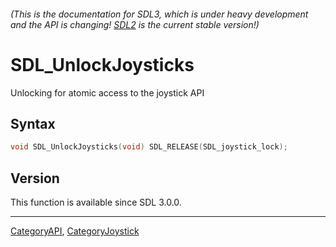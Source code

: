 ###### (This is the documentation for SDL3, which is under heavy development and the API is changing! [SDL2](https://wiki.libsdl.org/SDL2/) is the current stable version!)
# SDL_UnlockJoysticks

Unlocking for atomic access to the joystick API 

## Syntax

```c
void SDL_UnlockJoysticks(void) SDL_RELEASE(SDL_joystick_lock);

```

## Version

This function is available since SDL 3.0.0.

----
[CategoryAPI](CategoryAPI), [CategoryJoystick](CategoryJoystick)



